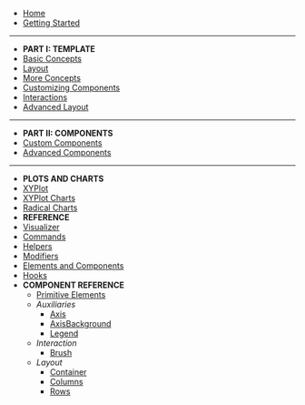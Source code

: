 - [Home](/)
- [Getting Started](get-started.md)
---
- **PART I: TEMPLATE**
- [Basic Concepts](concepts.md)
- [Layout](layout.md)
- [More Concepts](more-concepts.md)
- [Customizing Components](sockets.md)
- [Interactions](interactions.md)
- [Advanced Layout](advanced-layout.md)
---
- **PART II: COMPONENTS**
- [Custom Components](custom-components.md)
- [Advanced Components](advanced-components.md)
---
- **PLOTS AND CHARTS**
- [XYPlot](plot/xy-plot.md)
- [XYPlot Charts](plot/xy-plot-charts.md)
- [Radical Charts](plot/radical.md)
- **REFERENCE**
- [Visualizer](ref/visualizer.md)
- [Commands](ref/commands.md)
- [Helpers](ref/helpers.md)
- [Modifiers](ref/modifiers.md)
- [Elements and Components](ref/elements.md)
- [Hooks](ref/hooks.md)
- **COMPONENT REFERENCE**
    - [Primitive Elements](component/primitive.md)
    - *Auxiliaries*
        - [Axis]()
        - [AxisBackground]()
        - [Legend]()
    - *Interaction*
        - [Brush]()
    - *Layout*
        - [Container]()
        - [Columns]()
        - [Rows]()
